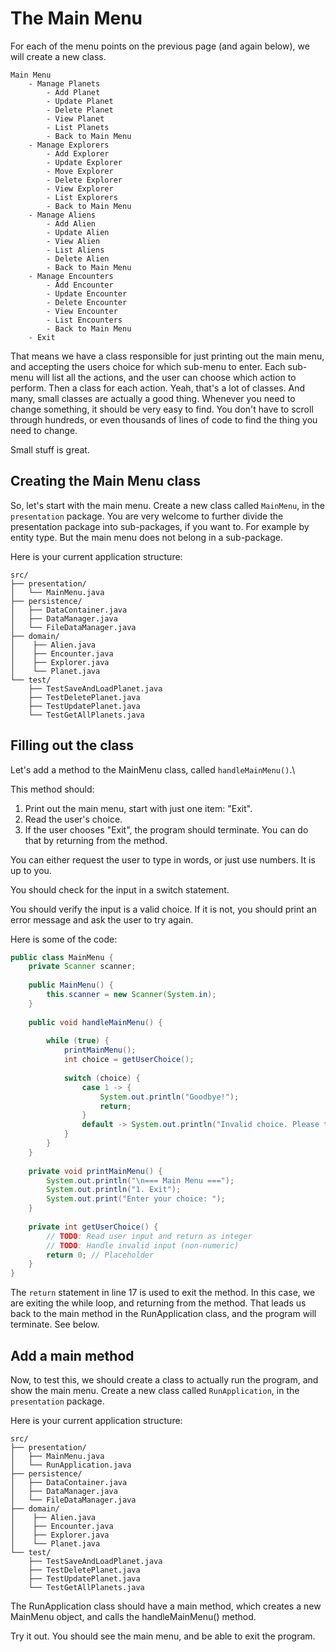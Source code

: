 # The Main Menu

For each of the menu points on the previous page (and again below), we will create a new class.

```
Main Menu
    - Manage Planets
        - Add Planet
        - Update Planet
        - Delete Planet
        - View Planet
        - List Planets
        - Back to Main Menu
    - Manage Explorers
        - Add Explorer
        - Update Explorer
        - Move Explorer
        - Delete Explorer
        - View Explorer
        - List Explorers
        - Back to Main Menu
    - Manage Aliens
        - Add Alien
        - Update Alien
        - View Alien
        - List Aliens
        - Delete Alien
        - Back to Main Menu
    - Manage Encounters
        - Add Encounter
        - Update Encounter
        - Delete Encounter
        - View Encounter
        - List Encounters
        - Back to Main Menu
    - Exit
```

That means we have a class responsible for just printing out the main menu, and accepting the users choice for which sub-menu to enter. Each sub-menu will list all the actions, and the user can choose which action to perform. Then a class for each action. Yeah, that's a lot of classes. And many, small classes are actually a good thing. Whenever you need to change something, it should be very easy to find. You don't have to scroll through hundreds, or even thousands of lines of code to find the thing you need to change.

Small stuff is great. 

## Creating the Main Menu class

So, let's start with the main menu. Create a new class called `MainMenu`, in the `presentation` package. You are very welcome to further divide the presentation package into sub-packages, if you want to. For example by entity type. But the main menu does not belong in a sub-package.

Here is your current application structure:

```
src/
├── presentation/
│   └── MainMenu.java
├── persistence/
│   ├── DataContainer.java
│   ├── DataManager.java
│   └── FileDataManager.java
├── domain/
│    ├── Alien.java
│    ├── Encounter.java
│    ├── Explorer.java
│    └── Planet.java
└── test/
    ├── TestSaveAndLoadPlanet.java
    ├── TestDeletePlanet.java
    ├── TestUpdatePlanet.java
    └── TestGetAllPlanets.java
```

## Filling out the class

Let's add a method to the MainMenu class, called `handleMainMenu()`.\

This method should:

1. Print out the main menu, start with just one item: "Exit".
2. Read the user's choice.
3. If the user chooses "Exit", the program should terminate. You can do that by returning from the method.

You can either request the user to type in words, or just use numbers. It is up to you.

You should check for the input in a switch statement.

You should verify the input is a valid choice. If it is not, you should print an error message and ask the user to try again.

Here is some of the code:

```Java
public class MainMenu {
    private Scanner scanner;
    
    public MainMenu() {
        this.scanner = new Scanner(System.in);
    }
    
    public void handleMainMenu() {
        
        while (true) {
            printMainMenu();
            int choice = getUserChoice();
            
            switch (choice) {
                case 1 -> {
                    System.out.println("Goodbye!");
                    return;
                }
                default -> System.out.println("Invalid choice. Please try again.");
            }
        }
    }
    
    private void printMainMenu() {
        System.out.println("\n=== Main Menu ===");
        System.out.println("1. Exit");
        System.out.print("Enter your choice: ");
    }
    
    private int getUserChoice() {
        // TODO: Read user input and return as integer
        // TODO: Handle invalid input (non-numeric)
        return 0; // Placeholder
    }
}
```

The `return` statement in line 17 is used to exit the method. In this case, we are exiting the while loop, and returning from the method. That leads us back to the main method in the RunApplication class, and the program will terminate. See below.

## Add a main method

Now, to test this, we should create a class to actually run the program, and show the main menu. Create a new class called `RunApplication`, in the `presentation` package.

Here is your current application structure:

```
src/
├── presentation/
│   ├── MainMenu.java
│   └── RunApplication.java
├── persistence/
│   ├── DataContainer.java
│   ├── DataManager.java
│   └── FileDataManager.java
├── domain/
│    ├── Alien.java
│    ├── Encounter.java
│    ├── Explorer.java
│    └── Planet.java
└── test/
    ├── TestSaveAndLoadPlanet.java
    ├── TestDeletePlanet.java
    ├── TestUpdatePlanet.java
    └── TestGetAllPlanets.java
```

The RunApplication class should have a main method, which creates a new MainMenu object, and calls the handleMainMenu() method. 

Try it out. You should see the main menu, and be able to exit the program.